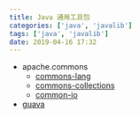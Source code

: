 ```yaml
---
title: Java 通用工具包
categories: ['java', 'javalib']
tags: ['java', 'javalib']
date: 2019-04-16 17:32
---
```


- apache.commons
  - [commons-lang](https://github.com/apache/commons-lang)
  - [commons-collections](https://github.com/apache/commons-collections)
  - [common-io](https://github.com/apache/commons-io)
- [guava](https://github.com/google/guava)
